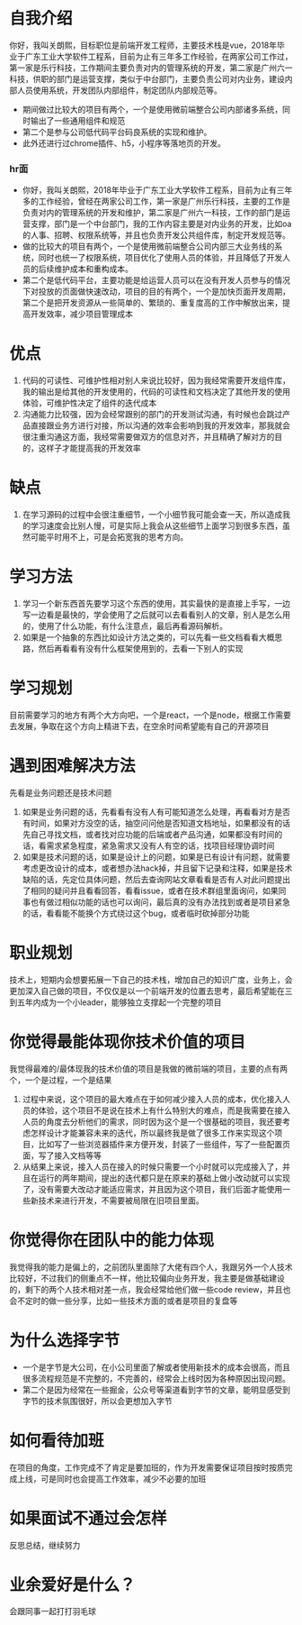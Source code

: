 # 自我介绍
你好，我叫关朗熙，目标职位是前端开发工程师，主要技术栈是vue，2018年毕业于广东工业大学软件工程系，目前为止有三年多工作经验，在两家公司工作过，第一家是乐行科技，工作期间主要负责对内的管理系统的开发，第二家是广州六一科技，供职的部门是运营支撑，类似于中台部门，主要负责公司对内业务，建设内部人员使用系统，开发团队内部组件，制定团队内部规范等。
- 期间做过比较大的项目有两个，一个是使用微前端整合公司内部诸多系统，同时输出了一些通用组件和规范
- 第二个是参与公司低代码平台码良系统的实现和维护。
- 此外还进行过chrome插件、h5，小程序等落地页的开发。

### hr面
- 你好，我叫关朗熙，2018年毕业于广东工业大学软件工程系，目前为止有三年多的工作经验，曾经在两家公司工作，第一家是广州乐行科技，主要的工作是负责对内的管理系统的开发和维护，第二家是广州六一科技，工作的部门是运营支撑，部门是一个中台部门，我的工作内容主要是对内业务的开发，比如oa的人事、招聘、权限系统等，并且也负责开发公共组件库，制定开发规范等。
- 做的比较大的项目有两个，一个是使用微前端整合公司内部三大业务线的系统，同时也统一了权限系统，项目优化了使用人员的体验，并且降低了开发人员的后续维护成本和重构成本。
- 第二个是低代码平台，主要功能是给运营人员可以在没有开发人员参与的情况下对投放的页面做快速改动，项目的目的有两个，一个是加快页面开发周期，第二个是把开发资源从一些简单的、繁琐的、重复度高的工作中解放出来，提高开发效率，减少项目管理成本

# 优点
1. 代码的可读性、可维护性相对别人来说比较好，因为我经常需要开发组件库，我的输出是给其他的开发使用的，代码的可读性和文档决定了其他开发的使用体验，可维护性决定了组件的迭代成本
2. 沟通能力比较强，因为会经常跟别的部门的开发测试沟通，有时候也会跳过产品直接跟业务方进行对接，所以沟通的效率会影响到我的开发效率，那我就会很注重沟通这方面，我经常需要做双方的信息对齐，并且精确了解对方的目的，这样子才能提高我的开发效率

# 缺点
1. 在学习源码的过程中会很注重细节，一个小细节我可能会查一天，所以造成我的学习速度会比别人慢，可是实际上我会从这些细节上面学习到很多东西，虽然可能平时用不上，可是会拓宽我的思考方向。

# 学习方法
1. 学习一个新东西首先要学习这个东西的使用，其实最快的是直接上手写，一边写一边看是最快的，学会使用了之后就可以去看看别人的文章，别人是怎么用的，使用了什么功能，有什么注意点，最后再看源码解析。
2. 如果是一个抽象的东西比如设计方法之类的，可以先看一些文档看看大概思路，然后再看看有没有什么框架使用到的，去看一下别人的实现

# 学习规划
目前需要学习的地方有两个大方向吧，一个是react，一个是node，根据工作需要去发展，争取在这个方向上精进下去，在空余时间希望能有自己的开源项目

# 遇到困难解决方法
先看是业务问题还是技术问题
1. 如果是业务问题的话，先看看有没有人有可能知道怎么处理，再看看对方是否有时间，如果对方没空的话，抽空问问他是否知道文档地址，如果都没有的话先自己寻找文档，或者找对应功能的后端或者产品沟通，如果都没有时间的话，看需求紧急程度，紧急需求又没有人有空的话，找项目经理协调时间
2. 如果是技术问题的话，如果是设计上的问题，如果是已有设计有问题，就需要考虑更改设计的成本，或者想办法hack掉，并且留下记录和注释，如果是技术缺陷的话，先定位具体问题，然后去查询网站文章看看是否有人对此问题提出了相同的疑问并且看看回答，看看issue，或者在技术群组里面询问，如果同事也有做过相似功能的话也可以询问，最后真的没有办法找到或者是项目紧急的话，看看能不能换个方式绕过这个bug，或者临时砍掉部分功能

# 职业规划
技术上，短期内会想要拓展一下自己的技术栈，增加自己的知识广度，业务上，会更加深入自己做的项目，不仅仅是以一个前端开发的位置去思考，最后希望能在三到五年内成为一个小leader，能够独立支撑起一个完整的项目

# 你觉得最能体现你技术价值的项目
我觉得最难的/最体现我的技术价值的项目是我做的微前端的项目，主要的点有两个，一个是过程，一个是结果
1. 过程中来说，这个项目的最大难点在于如何减少接入人员的成本，优化接入人员的体验，这个项目不是说在技术上有什么特别大的难点，而是我需要在接入人员的角度去分析他们的需求，同时因为这个是一个很基础的项目，我还要考虑怎样设计才能兼容未来的迭代，所以最终我是做了很多工作来实现这个项目，比如写了一些浏览器插件来方便开发，封装了一些组件，写了一些配置页面，写了接入文档等等
2. 从结果上来说，接入人员在接入的时候只需要一个小时就可以完成接入了，并且在运行的两年期间，提出的迭代都只是在原来的基础上做小改动就可以实现了，没有需要大改动才能适应需求，并且因为这个项目，我们后面才能使用一些新技术来进行开发，不需要被局限在旧项目里面。

# 你觉得你在团队中的能力体现
我觉得我的能力是偏上的，之前团队里面除了大佬有四个人，我跟另外一个人技术比较好，不过我们的侧重点不一样，他比较偏向业务开发，我主要是做基础建设的，剩下的两个人技术相对差一点，我会经常给他们做一些code review，并且也会不定时的做一些分享，比如一些技术方面的或者是项目的复盘等

# 为什么选择字节
- 一个是字节是大公司，在小公司里面了解或者使用新技术的成本会很高，而且很多流程规范是不完整的，不完善的，经常会上线时因为各种原因出现问题。
- 第二个是因为经常在一些掘金，公众号等渠道看到字节的文章，能明显感受到字节的技术氛围很好，所以会更想加入字节

# 如何看待加班
在项目的角度，工作完成不了肯定是要加班的，作为开发需要保证项目按时按质完成上线，可是同时也会提高工作效率，减少不必要的加班

# 如果面试不通过会怎样
反思总结，继续努力

# 业余爱好是什么？
会跟同事一起打打羽毛球


